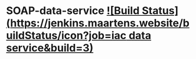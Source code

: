 # SOAP-data-service [![Build Status](https://jenkins.maartens.website/buildStatus/icon?job=iac data service&build=3)](https://jenkins.maartens.website/job/iac%20data%20service/3/)
